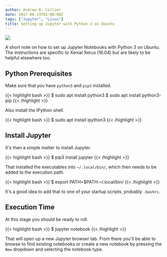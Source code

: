 ```yaml
---
author: Andrew B. Collier
date: 2017-06-23T05:00:00Z
tags: ["Jupyter", "Linux"]
title: Setting up Jupyter with Python 3 on Ubuntu
---
```


![](/img/2017/06/jupyter-test-notebook.png)

A short note on how to set up Jupyter Notebooks with Python 3 on Ubuntu. The instructions are specific to Xenial Xerus (16.04) but are likely to be helpful elsewhere too.

<!--more-->

## Python Prerequisites

Make sure that you have `python3` and `pip3` installed.

{{< highlight bash >}}
$ sudo apt install python3
$ sudo apt install python3-pip
{{< /highlight >}}

Also install the IPython shell.

{{< highlight bash >}}
$ sudo apt install ipython3
{{< /highlight >}}

## Install Jupyter

It's then a simple matter to install Jupyter.

{{< highlight bash >}}
$ pip3 install jupyter
{{< /highlight >}}

That installed the executables into `~/.local/bin/`, which then needs to be added to the execution path.

{{< highlight bash >}}
$ export PATH=$PATH:~/.local/bin/
{{< /highlight >}}

It's a good idea to add that to one of your startup scripts, probably `.bashrc`.

## Execution Time

At this stage you should be ready to roll.

{{< highlight bash >}}
$ jupyter notebook
{{< /highlight >}}

That will open up a new Jupyter browser tab. From there you'll be able to browse to find existing notebooks or create a new notebook by pressing the `New` dropdown and selecting the notebook type.

